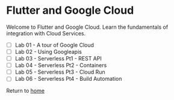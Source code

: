 # Flutter and Google Cloud 

Welcome to Flutter and Google Cloud.
Learn the fundamentals of integration with Cloud Services.

- [ ] Lab 01 - A tour of Google Cloud
- [ ] Lab 02 - Using Googleapis
- [ ] Lab 03 - Serverless Pt1 - REST API 
- [ ] Lab 04 - Serverless Pt2 - Containers 
- [ ] Lab 05 - Serverless Pt3 - Cloud Run 
- [ ] Lab 06 - Serverless Pt4 - Build Automation 

Return to [home](https://github.com/rosera/flutter_workshop)
